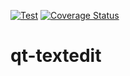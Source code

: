 [![Test](https://github.com/plotlyst/qt-textedit/actions/workflows/test.yml/badge.svg)](https://github.com/plotlyst/qt-textedit/actions/workflows/test.yml)
[![Coverage Status](https://coveralls.io/repos/github/plotlyst/qt-textedit/badge.svg?branch=main)](https://coveralls.io/github/plotlyst/qt-textedit?branch=main)

# qt-textedit
